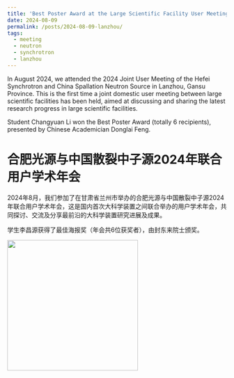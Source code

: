 ```yaml
---
title: 'Best Poster Award at the Large Scientific Facility User Meeting 2024'
date: 2024-08-09
permalink: /posts/2024-08-09-lanzhou/
tags:
  - meeting
  - neutron
  - synchrotron
  - lanzhou
---
```


In August 2024, we attended the 2024 Joint User Meeting of the Hefei Synchrotron and China Spallation Neutron Source in Lanzhou, Gansu Province.
This is the first time a joint domestic user meeting between large scientific facilities has been held, aimed at discussing and sharing the latest research progress in large scientific facilities.

Student Changyuan Li won the Best Poster Award 
(totally 6 recipients), presented by Chinese Academician Donglai Feng.

合肥光源与中国散裂中子源2024年联合用户学术年会
======

2024年8月，我们参加了在甘肃省兰州市举办的合肥光源与中国散裂中子源2024年联合用户学术年会，这是国内首次大科学装置之间联合举办的用户学术年会，共同探讨、交流及分享最前沿的大科学装置研究进展及成果。

学生李昌源获得了最佳海报奖（年会共6位获奖者），由封东来院士颁奖。


<image align="left" height="300" src="/images/news/202408lanzhou.jpg"></image>
